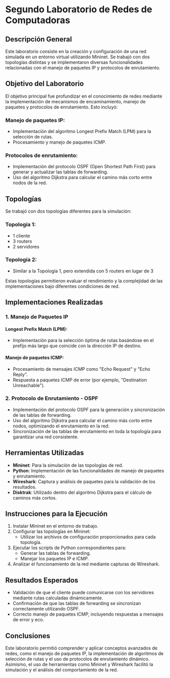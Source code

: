 # Segundo Laboratorio de Redes de Computadoras

## Descripción General

Este laboratorio consiste en la creación y configuración de una red simulada en un entorno virtual utilizando Mininet. Se trabajó con dos topologías distintas y se implementaron diversas funcionalidades relacionadas con el manejo de paquetes IP y protocolos de enrutamiento.

## Objetivo del Laboratorio

El objetivo principal fue profundizar en el conocimiento de redes mediante la implementación de mecanismos de encaminamiento, manejo de paquetes y protocolos de enrutamiento. Esto incluyó:

### Manejo de paquetes IP:
- Implementación del algoritmo Longest Prefix Match (LPM) para la selección de rutas.
- Procesamiento y manejo de paquetes ICMP.

### Protocolos de enrutamiento:
- Implementación del protocolo OSPF (Open Shortest Path First) para generar y actualizar las tablas de forwarding.
- Uso del algoritmo Dijkstra para calcular el camino más corto entre nodos de la red.

## Topologías

Se trabajó con dos topologías diferentes para la simulación:

### Topología 1:
- 1 cliente
- 3 routers
- 2 servidores

### Topología 2:
- Similar a la Topología 1, pero extendida con 5 routers en lugar de 3

Estas topologías permitieron evaluar el rendimiento y la complejidad de las implementaciones bajo diferentes condiciones de red.

## Implementaciones Realizadas

### 1. Manejo de Paquetes IP

#### Longest Prefix Match (LPM):
- Implementación para la selección óptima de rutas basándose en el prefijo más largo que coincide con la dirección IP de destino.

#### Manejo de paquetes ICMP:
- Procesamiento de mensajes ICMP como "Echo Request" y "Echo Reply".
- Respuesta a paquetes ICMP de error (por ejemplo, "Destination Unreachable").

### 2. Protocolo de Enrutamiento - OSPF
- Implementación del protocolo OSPF para la generación y sincronización de las tablas de forwarding.
- Uso del algoritmo Dijkstra para calcular el camino más corto entre nodos, optimizando el enrutamiento en la red.
- Sincronización de las tablas de enrutamiento en toda la topología para garantizar una red consistente.

## Herramientas Utilizadas

- **Mininet**: Para la simulación de las topologías de red.
- **Python**: Implementación de las funcionalidades de manejo de paquetes y enrutamiento.
- **Wireshark**: Captura y análisis de paquetes para la validación de los resultados.
- **Disktrak**: Utilizado dentro del algoritmo Dijkstra para el cálculo de caminos más cortos.

## Instrucciones para la Ejecución

1. Instalar Mininet en el entorno de trabajo.
2. Configurar las topologías en Mininet:
   - Utilizar los archivos de configuración proporcionados para cada topología.
3. Ejecutar los scripts de Python correspondientes para:
   - Generar las tablas de forwarding.
   - Manejar los paquetes IP e ICMP.
4. Analizar el funcionamiento de la red mediante capturas de Wireshark.

## Resultados Esperados

- Validación de que el cliente puede comunicarse con los servidores mediante rutas calculadas dinámicamente.
- Confirmación de que las tablas de forwarding se sincronizan correctamente utilizando OSPF.
- Correcto manejo de paquetes ICMP, incluyendo respuestas a mensajes de error y eco.

## Conclusiones

Este laboratorio permitió comprender y aplicar conceptos avanzados de redes, como el manejo de paquetes IP, la implementación de algoritmos de selección de rutas y el uso de protocolos de enrutamiento dinámico. Asimismo, el uso de herramientas como Mininet y Wireshark facilitó la simulación y el análisis del comportamiento de la red.
